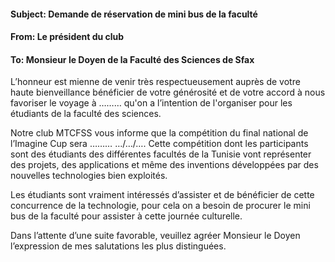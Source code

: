 ﻿#### Subject: Demande de réservation de mini bus de la faculté
#### From: Le président du club
#### To: Monsieur le Doyen de la Faculté des Sciences de Sfax
L’honneur est mienne de venir très respectueusement auprès de votre haute bienveillance bénéficier de votre générosité et de votre accord à nous favoriser le voyage à ……… qu'on a l’intention de l'organiser pour les étudiants de la faculté des sciences.

Notre club MTCFSS vous informe que la compétition du final national de l’Imagine Cup sera ……… …/…/…. Cette compétition dont les participants sont des étudiants des différentes facultés de la Tunisie vont représenter des projets, des applications et même des inventions développées par des nouvelles technologies bien exploités.

Les étudiants sont vraiment intéressés d’assister et de bénéficier de cette concurrence de la technologie, pour cela on a besoin de procurer le mini bus de la faculté pour assister à cette journée culturelle.

Dans l’attente d’une suite favorable, veuillez agréer Monsieur le Doyen l’expression de mes salutations les plus distinguées.
